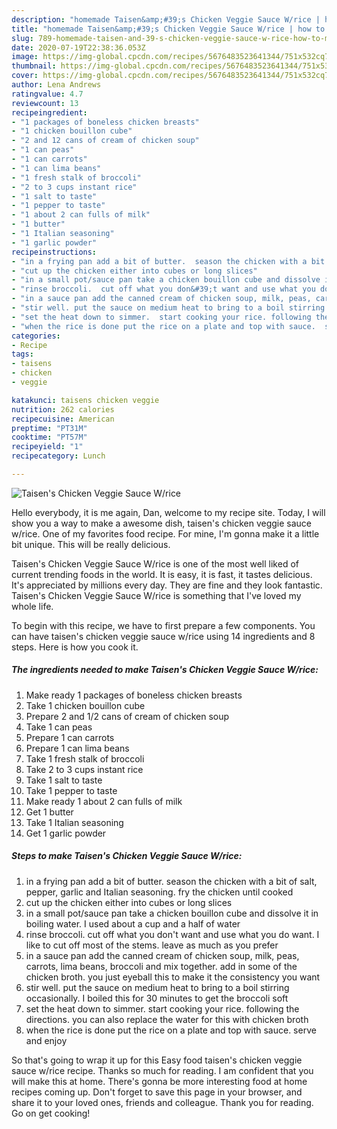 ```yaml
---
description: "homemade Taisen&amp;#39;s Chicken Veggie Sauce W/rice | how to make the best Taisen&amp;#39;s Chicken Veggie Sauce W/rice"
title: "homemade Taisen&amp;#39;s Chicken Veggie Sauce W/rice | how to make the best Taisen&amp;#39;s Chicken Veggie Sauce W/rice"
slug: 789-homemade-taisen-and-39-s-chicken-veggie-sauce-w-rice-how-to-make-the-best-taisen-and-39-s-chicken-veggie-sauce-w-rice
date: 2020-07-19T22:38:36.053Z
image: https://img-global.cpcdn.com/recipes/5676483523641344/751x532cq70/taisens-chicken-veggie-sauce-wrice-recipe-main-photo.jpg
thumbnail: https://img-global.cpcdn.com/recipes/5676483523641344/751x532cq70/taisens-chicken-veggie-sauce-wrice-recipe-main-photo.jpg
cover: https://img-global.cpcdn.com/recipes/5676483523641344/751x532cq70/taisens-chicken-veggie-sauce-wrice-recipe-main-photo.jpg
author: Lena Andrews
ratingvalue: 4.7
reviewcount: 13
recipeingredient:
- "1 packages of boneless chicken breasts"
- "1 chicken bouillon cube"
- "2 and 12 cans of cream of chicken soup"
- "1 can peas"
- "1 can carrots"
- "1 can lima beans"
- "1 fresh stalk of broccoli"
- "2 to 3 cups instant rice"
- "1 salt to taste"
- "1 pepper to taste"
- "1 about 2 can fulls of milk"
- "1 butter"
- "1 Italian seasoning"
- "1 garlic powder"
recipeinstructions:
- "in a frying pan add a bit of butter.  season the chicken with a bit of salt, pepper, garlic and Italian seasoning. fry the chicken until cooked"
- "cut up the chicken either into cubes or long slices"
- "in a small pot/sauce pan take a chicken bouillon cube and dissolve it in boiling water. I used about a cup and a half of water"
- "rinse broccoli.  cut off what you don&#39;t want and use what you do want. I like to cut off most of the stems. leave as much as you prefer"
- "in a sauce pan add the canned cream of chicken soup, milk, peas, carrots, lima beans, broccoli and mix together. add in some of the chicken broth. you just eyeball this to make it the consistency you want"
- "stir well. put the sauce on medium heat to bring to a boil stirring occasionally. I boiled this for 30 minutes to get the broccoli soft"
- "set the heat down to simmer.  start cooking your rice. following the directions. you can also replace the water for this with chicken broth"
- "when the rice is done put the rice on a plate and top with sauce.  serve and enjoy"
categories:
- Recipe
tags:
- taisens
- chicken
- veggie

katakunci: taisens chicken veggie 
nutrition: 262 calories
recipecuisine: American
preptime: "PT31M"
cooktime: "PT57M"
recipeyield: "1"
recipecategory: Lunch

---
```



![Taisen&#39;s Chicken Veggie Sauce W/rice](https://img-global.cpcdn.com/recipes/5676483523641344/751x532cq70/taisens-chicken-veggie-sauce-wrice-recipe-main-photo.jpg)

Hello everybody, it is me again, Dan, welcome to my recipe site. Today, I will show you a way to make a awesome dish, taisen&#39;s chicken veggie sauce w/rice. One of my favorites food recipe. For mine, I'm gonna make it a little bit unique. This will be really delicious.



Taisen&#39;s Chicken Veggie Sauce W/rice is one of the most well liked of current trending foods in the world. It is easy, it is fast, it tastes delicious. It's appreciated by millions every day. They are fine and they look fantastic. Taisen&#39;s Chicken Veggie Sauce W/rice is something that I've loved my whole life.


To begin with this recipe, we have to first prepare a few components. You can have taisen&#39;s chicken veggie sauce w/rice using 14 ingredients and 8 steps. Here is how you cook it.

<!--inarticleads1-->

##### The ingredients needed to make Taisen&#39;s Chicken Veggie Sauce W/rice:

1. Make ready 1 packages of boneless chicken breasts
1. Take 1 chicken bouillon cube
1. Prepare 2 and 1/2 cans of cream of chicken soup
1. Take 1 can peas
1. Prepare 1 can carrots
1. Prepare 1 can lima beans
1. Take 1 fresh stalk of broccoli
1. Take 2 to 3 cups instant rice
1. Take 1 salt to taste
1. Take 1 pepper to taste
1. Make ready 1 about 2 can fulls of milk
1. Get 1 butter
1. Take 1 Italian seasoning
1. Get 1 garlic powder




<!--inarticleads2-->

##### Steps to make Taisen&#39;s Chicken Veggie Sauce W/rice:

1. in a frying pan add a bit of butter.  season the chicken with a bit of salt, pepper, garlic and Italian seasoning. fry the chicken until cooked
1. cut up the chicken either into cubes or long slices
1. in a small pot/sauce pan take a chicken bouillon cube and dissolve it in boiling water. I used about a cup and a half of water
1. rinse broccoli.  cut off what you don&#39;t want and use what you do want. I like to cut off most of the stems. leave as much as you prefer
1. in a sauce pan add the canned cream of chicken soup, milk, peas, carrots, lima beans, broccoli and mix together. add in some of the chicken broth. you just eyeball this to make it the consistency you want
1. stir well. put the sauce on medium heat to bring to a boil stirring occasionally. I boiled this for 30 minutes to get the broccoli soft
1. set the heat down to simmer.  start cooking your rice. following the directions. you can also replace the water for this with chicken broth
1. when the rice is done put the rice on a plate and top with sauce.  serve and enjoy




So that's going to wrap it up for this Easy food taisen&#39;s chicken veggie sauce w/rice recipe. Thanks so much for reading. I am confident that you will make this at home. There's gonna be more interesting food at home recipes coming up. Don't forget to save this page in your browser, and share it to your loved ones, friends and colleague. Thank you for reading. Go on get cooking!
